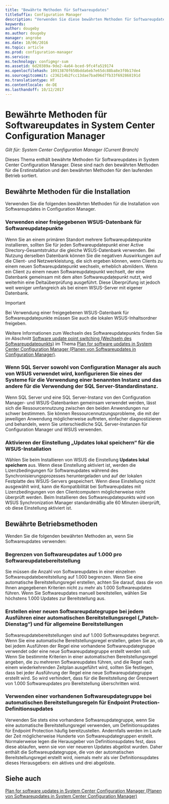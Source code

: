```yaml
---
title: "Bewährte Methoden für Softwareupdates"
titleSuffix: Configuration Manager
description: "Verwenden Sie diese bewährten Methoden für Softwareupdates in System Center Configuration Manager."
keywords: 
author: dougeby
ms.author: dougeby
manager: angrobe
ms.date: 10/06/2016
ms.topic: article
ms.prod: configuration-manager
ms.service: 
ms.technology: configmgr-sum
ms.assetid: 6d20389a-9de2-4a64-bced-9fc4fa519174
ms.openlocfilehash: 10913870f650bdda6eb7e65dc88ba8e3f0b17de4
ms.sourcegitcommit: c236214b2fcc13dae7bad96d7fb33f692868191d
ms.translationtype: HT
ms.contentlocale: de-DE
ms.lasthandoff: 10/12/2017
---
```

# <a name="best-practices-for-software-updates-in-system-center-configuration-manager"></a>Bewährte Methoden für Softwareupdates in System Center Configuration Manager

*Gilt für: System Center Configuration Manager (Current Branch)*

Dieses Thema enthält bewährte Methoden für Softwareupdates in System Center Configuration Manager. Diese sind nach den bewährten Methoden für die Erstinstallation und den bewährten Methoden für den laufenden Betrieb sortiert.  

## <a name="installation-best-practices"></a>Bewährte Methoden für die Installation  
 Verwenden Sie die folgenden bewährten Methoden für die Installation von Softwareupdates in Configuration Manager.  

### <a name="use-a-shared-wsus-database-for-software-update-points"></a>Verwenden einer freigegebenen WSUS-Datenbank für Softwareupdatepunkte  
 Wenn Sie an einem primären Standort mehrere Softwareupdatepunkte installieren, sollten Sie für jeden Softwareupdatepunkt einer Active Directory-Gesamtstruktur die gleiche WSUS-Datenbank verwenden. Bei Nutzung derselben Datenbank können Sie die negativen Auswirkungen auf die Client- und Netzwerkleistung, die sich ergeben können, wenn Clients zu einem neuen Softwareupdatepunkt wechseln, erheblich abmildern. Wenn ein Client zu einem neuen Softwareupdatepunkt wechselt, der eine Datenbank gemeinsam mit dem alten Softwareupdatepunkt nutzt, wird weiterhin eine Deltaüberprüfung ausgeführt. Diese Überprüfung ist jedoch weit weniger umfangreich als bei einem WSUS-Server mit eigener Datenbank.  

> [!IMPORTANT]  
>  Bei Verwendung einer freigegebenen WSUS-Datenbank für Softwareupdatepunkte müssen Sie auch die lokalen WSUS-Inhaltsordner freigeben.  

 Weitere Informationen zum Wechseln des Softwareupdatepunkts finden Sie im Abschnitt [Software update point switching (Wechseln des Softwareupdatepunkts)](../../sum/plan-design/plan-for-software-updates.md#BKMK_SUPSwitching) im Thema [Plan for software updates in System Center Configuration Manager (Planen von Softwareupdates in Configuration Manager)](../../sum/plan-design/plan-for-software-updates.md).  

### <a name="when-configuration-manager-and-wsus-use-the-same-sql-server-configure-one-of-these-to-use-a-named-instance-and-the-other-to-use-the-default-instance-of-sql-server"></a>Wenn SQL Server sowohl von Configuration Manager als auch von WSUS verwendet wird, konfigurieren Sie eines der Systeme für die Verwendung einer benannten Instanz und das andere für die Verwendung der SQL Server-Standardinstanz.  
 Wenn SQL Server und eine SQL Server-Instanz von den Configuration Manager- und WSUS-Datenbanken gemeinsam verwendet werden, lässt sich die Ressourcennutzung zwischen den beiden Anwendungen nur schwer bestimmen. Sie können Ressourcennutzungsprobleme, die mit der jeweiligen Anwendung möglicherweise auftreten, einfacher diagnostizieren und behandeln, wenn Sie unterschiedliche SQL Server-Instanzen für Configuration Manager und WSUS verwenden.  

### <a name="specify-the-store-updates-locally-setting-for-the-wsus-installation"></a>Aktivieren der Einstellung „Updates lokal speichern“ für die WSUS-Installation  
 Wählen Sie beim Installieren von WSUS die Einstellung **Updates lokal speichern** aus. Wenn diese Einstellung aktiviert ist, werden die Lizenzbedingungen für Softwareupdates während des Synchronisierungsprozesses heruntergeladen und auf der lokalen Festplatte des WSUS-Servers gespeichert. Wenn diese Einstellung nicht ausgewählt wird, kann die Kompatibilität bei Softwareupdates mit Lizenzbedingungen von den Clientcomputern möglicherweise nicht überprüft werden. Beim Installieren des Softwareupdatepunkts wird von WSUS Synchronization Manager standardmäßig alle 60 Minuten überprüft, ob diese Einstellung aktiviert ist.  

## <a name="operational-best-practices"></a>Bewährte Betriebsmethoden  
 Wenden Sie die folgenden bewährten Methoden an, wenn Sie Softwareupdates verwenden:  

### <a name="limit-software-updates-to-1000-in-a-single-software-update-deployment"></a>Begrenzen von Softwareupdates auf 1.000 pro Softwareupdatebereitstellung  
 Sie müssen die Anzahl von Softwareupdates in einer einzelnen Softwareupdatebereitstellung auf 1.000 begrenzen. Wenn Sie eine automatische Bereitstellungsregel erstellen, achten Sie darauf, dass die von Ihnen angegebenen Kriterien nicht zu mehr als 1.000 Softwareupdates führen. Wenn Sie Softwareupdates manuell bereitstellen, wählen Sie höchstens 1.000 Updates zur Bereitstellung aus.  

### <a name="create-a-new-software-update-group-each-time-an-automatic-deployment-rule-runs-for-patch-tuesday-and-for-general-deployment"></a>Erstellen einer neuen Softwareupdategruppe bei jedem Ausführen einer automatischen Bereitstellungsregel („Patch-Dienstag“) und für allgemeine Bereitstellungen  
 Softwareupdatebereitstellungen sind auf 1.000 Softwareupdates begrenzt. Wenn Sie eine automatische Bereitstellungsregel erstellen, geben Sie an, ob bei jedem Ausführen der Regel eine vorhandene Softwareupdategruppe verwendet oder eine neue Softwareupdategruppe erstellt werden soll. Wenn Sie bestimmte Kriterien in einer automatischen Bereitstellungsregel angeben, die zu mehreren Softwareupdates führen, und die Regel nach einem wiederkehrenden Zeitplan ausgeführt wird, sollten Sie festlegen, dass bei jeder Ausführung der Regel eine neue Softwareupdategruppe erstellt wird. So wird verhindert, dass für die Bereitstellung der Grenzwert von 1.000 Softwareupdates pro Bereitstellung überschritten wird.  

### <a name="use-an-existing-software-update-group-for-automatic-deployment-rules-for-endpoint-protection-definition-updates"></a>Verwenden einer vorhandenen Softwareupdategruppe bei automatischen Bereitstellungsregeln für Endpoint Protection-Definitionsupdates  
 Verwenden Sie stets eine vorhandene Softwareupdategruppe, wenn Sie eine automatische Bereitstellungsregel verwenden, um Definitionsupdates für Endpoint Protection häufig bereitzustellen. Andernfalls werden im Laufe der Zeit möglicherweise Hunderte von Softwareupdategruppen erstellt. Normalerweise legen die Herausgeber von Definitionsupdates fest, dass diese ablaufen, wenn sie von vier neueren Updates abgelöst wurden. Daher enthält die Softwareupdategruppe, die von der automatischen Bereitstellungsregel erstellt wird, niemals mehr als vier Definitionsupdates dieses Herausgebers: ein aktives und drei abgelöste.  

## <a name="see-also"></a>Siehe auch  
 [Plan for software updates in System Center Configuration Manager (Planen von Softwareupdates in System Center Configuration Manager)](../../sum/plan-design/plan-for-software-updates.md)
